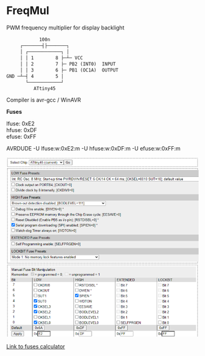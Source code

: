 # FreqMul
PWM frequency multiplier for display backlight

                100n
         ┌───────┤├───────┐
         │ ┌────────────┐ │
         │ │ 1        8 ├─┴─ VCC
         │ │ 2        7 ├─ PB2 (INT0)  INPUT     
         │ │ 3        6 ├─ PB1 (OC1A)  OUTPUT
    GND ─┴─┤ 4        5 │
           └────────────┘
              ATtiny45
              
Compiler is avr-gcc / WinAVR

**Fuses**

lfuse: 0xE2  
hfuse: 0xDF  
efuse: 0xFF  

AVRDUDE	-U lfuse:w:0xE2:m	-U hfuse:w:0xDF:m	-U efuse:w:0xFF:m

![fuses](fuses.png)

[Link to fuses calculator](http://eleccelerator.com/fusecalc/fusecalc.php?chip=attiny45&LOW=E2&HIGH=DF&EXTENDED=FF&LOCKBIT=FF)
